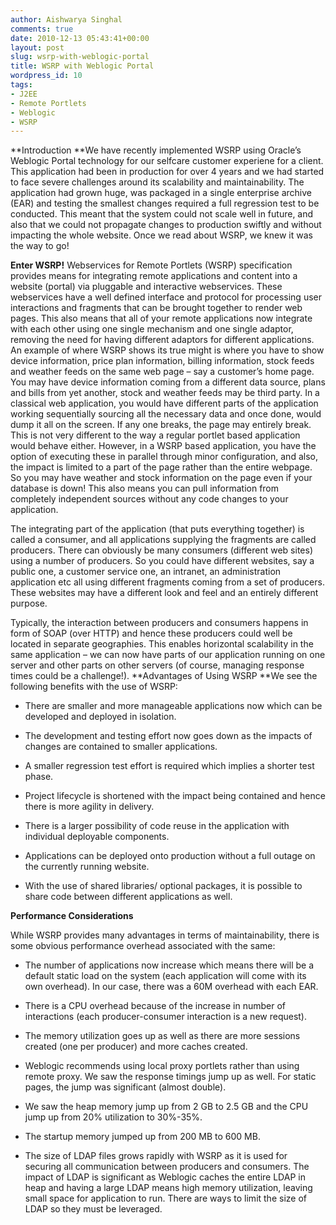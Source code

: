 ```yaml
---
author: Aishwarya Singhal
comments: true
date: 2010-12-13 05:43:41+00:00
layout: post
slug: wsrp-with-weblogic-portal
title: WSRP with Weblogic Portal
wordpress_id: 10
tags:
- J2EE
- Remote Portlets
- Weblogic
- WSRP
---
```


**Introduction
**We have recently implemented WSRP using Oracle’s Weblogic Portal technology for our selfcare customer experiene for a client. This application had been in production for over 4 years and we had started to face severe challenges around its scalability and maintainability. The application had grown huge, was packaged in a single enterprise archive (EAR) and testing the smallest changes required a full regression test to be conducted. This meant that the system could not scale well in future, and also that we could not propagate changes to production swiftly and without impacting the whole website.
Once we read about WSRP, we knew it was the way to go!

**Enter WSRP!**
Webservices for Remote Portlets (WSRP) specification provides means for integrating remote applications and content into a website (portal) via pluggable and interactive webservices. These webservices have a well defined interface and protocol for processing user interactions and fragments that can be brought together to render web pages. This also means that all of your remote applications now integrate with each other using one single mechanism and one single adaptor, removing the need for having different adaptors for different applications.
An example of where WSRP shows its true might is where you have to show device information, price plan information, billing information, stock feeds and weather feeds on the same web page – say a customer’s home page. You may have device information coming from a different data source, plans and bills from yet another, stock and weather feeds may be third party. In a classical web application, you would have different parts of the application working sequentially sourcing all the necessary data and once done, would dump it all on the screen. If any one breaks, the page may entirely break. This is not very different to the way a regular portlet based application would behave either. However, in a WSRP based application, you have the option of executing these in parallel through minor configuration, and also, the impact is limited to a part of the page rather than the entire webpage. So you may have weather and stock information on the page even if your database is down! This also means you can pull information from completely independent sources without any code changes to your application.

The integrating part of the application (that puts everything together) is called a consumer, and all applications supplying the fragments are called producers. There can obviously be many consumers (different web sites) using a number of producers. So you could have different websites, say a public one, a customer service one, an intranet, an administration application etc all using different fragments coming from a set of producers. These websites may have a different look and feel and an entirely different purpose.

Typically, the interaction between producers and consumers happens in form of SOAP (over HTTP) and hence these producers could well be located in separate geographies. This enables horizontal scalability in the same application – we can now have parts of our application running on one server and other parts on other servers (of course, managing response times could be a challenge!).
**Advantages of Using WSRP
**We see the following benefits with the use of WSRP:



	
  * There are smaller and more manageable applications now which can be developed and deployed in isolation.

	
  * The development and testing effort now goes down as the impacts of changes are contained to smaller applications.

	
  * A smaller regression test effort is required which implies a shorter test phase.

	
  * Project lifecycle is shortened with the impact being contained and hence there is more agility in delivery.

	
  * There is a larger possibility of code reuse in the application with individual deployable components.

	
  * Applications can be deployed onto production without a full outage on the currently running website.

	
  * With the use of shared libraries/ optional packages, it is possible to share code between different applications as well.


**Performance Considerations**

While WSRP provides many advantages in terms of maintainability, there is some obvious performance overhead associated with the same:



	
  * The number of applications now increase which means there will be a default static load on the system (each application will come with its own overhead). In our case, there was a 60M overhead with each EAR.

	
  * There is a CPU overhead because of the increase in number of interactions (each producer-consumer interaction is a new request).

	
  * The memory utilization goes up as well as there are more sessions created (one per producer) and more caches created.

	
  * Weblogic recommends using local proxy portlets rather than using remote proxy.
We saw the response timings jump up as well. For static pages, the jump was significant (almost double).

	
  * We saw the heap memory jump up from 2 GB to 2.5 GB and the CPU jump up from 20% utilization to 30%-35%.

	
  * The startup memory jumped up from 200 MB to 600 MB.

	
  * The size of LDAP files grows rapidly with WSRP as it is used for securing all communication between producers and consumers. The impact of LDAP is significant as Weblogic caches the entire LDAP in heap and having a large LDAP means high memory utilization, leaving small space for application to run. There are ways to limit the size of LDAP so they must be leveraged.


